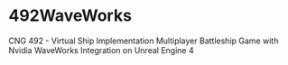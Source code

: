 # 492WaveWorks
CNG 492 - Virtual Ship Implementation
Multiplayer Battleship Game with Nvidia WaveWorks Integration on Unreal Engine 4
